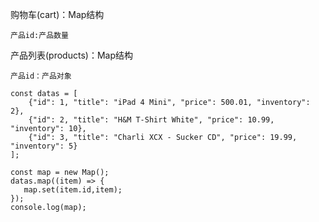 购物车(cart)：Map结构

    产品id:产品数量

产品列表(products)：Map结构

    产品id：产品对象

    const datas = [
        {"id": 1, "title": "iPad 4 Mini", "price": 500.01, "inventory": 2},
        {"id": 2, "title": "H&M T-Shirt White", "price": 10.99, "inventory": 10},
        {"id": 3, "title": "Charli XCX - Sucker CD", "price": 19.99, "inventory": 5}
    ];

    const map = new Map();
    datas.map((item) => {
       map.set(item.id,item);
    });
    console.log(map);